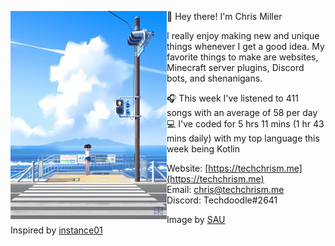 <p float="left">
<img src='pic.jpg' width='250' align="left">
<p float="left">
👋 Hey there! I'm Chris Miller

I really enjoy making new and unique things whenever I get a good idea.
My favorite things to make are websites, Minecraft server plugins, Discord bots, and shenanigans.

🎧 This week I've listened to 411 songs with an average of 58 per day<br>
💻 I've coded for 5 hrs 11 mins (1 hr 43 mins daily) with my top language this week being Kotlin

Website: [https://techchrism.me](https://techchrism.me)<br>
Email: [chris@techchrism.me](mailto:chris@techchrism.me)<br>
Discord: Techdoodle#2641<br>

Image by [SAU](https://twitter.com/bysau_/status/1281590120584552449/photo/2)<br>
Inspired by [instance01](https://github.com/instance01/instance01)
</p>
</p>

